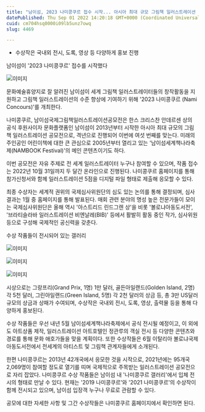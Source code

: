 ```yaml
---
title: "남이섬, 2023 나미콩쿠르 접수 시작... 아시아 최대 규모 그림책 일러스트레이션 공모전"
datePublished: Thu Sep 01 2022 14:20:18 GMT+0000 (Coordinated Universal Time)
cuid: cm704hsq0000i09lb5unz7owq
slug: 4469

---
```



- 수상작은 국내외 전시, 도록, 영상 등 다양하게 홍보 진행

남이섬이 '2023 나미콩쿠르' 접수를 시작했다

![이미지](https://cdn.hashnode.com/res/hashnode/image/upload/v1739256623157/fc5b342c-a8db-408c-a578-ed14b6e51d28.jpeg)

문화예술휴양지로 잘 알려진 남이섬이 세계 그림책 일러스트레이터들의 창작활동을 지원하고 그림책 일러스트레이션의 수준 향상에 기여하기 위해 '2023 나미콩쿠르 (Nami Concours)'를 개최한다.

나미콩쿠르, 남이섬국제그림책일러스트레이션공모전은 한스 크리스찬 안데르센 상의 공식 후원사이자 문화플랫폼인 남이섬이 2013년부터 시작한 아시아 최대 규모의 그림책 일러스트레이션 공모전으로, 격년으로 진행되어 이번에 여섯 번째를 맞는다. 미래의 주인공인 어린이책에 대한 큰 관심으로 2005년부터 열리고 있는 '남이섬세계책나라축제(NAMBOOK Festival)'의 메인 콘텐츠이기도 하다.

이번 공모전은 자유 주제로 전 세계 일러스트레이터 누구나 참여할 수 있으며, 작품 접수는 2022년 10월 31일까지 두 달간 온라인으로 진행된다. 나미콩쿠르 홈페이지를 통해 참가신청서와 함께 일러스트레이션 5점을 디지털 파일 형태로 제출해 응모할 수 있다.

최종 수상자는 세계적 권위의 국제심사위원단의 심도 있는 논의를 통해 결정되며, 심사 결과는 1월 중 홈페이지를 통해 발표된다. 매회 관련 분야의 명성 높은 전문가들이 모이는 국제심사위원단은 올해 역시 '아스트리드 린드그렌 상'을 비롯 '볼로냐아동도서전', '브라티슬라바 일러스트레이션 비엔날레(BIB)' 등에서 활발히 활동 중인 작가, 심사위원 등으로 구성해 국제적인 공신력을 갖춘다.

수상 작품들이 전시되어 있는 갤러리

![이미지](https://cdn.hashnode.com/res/hashnode/image/upload/v1739256626359/49c64ea8-f39c-4c4d-b065-bac283a0699a.jpeg)

![이미지](https://cdn.hashnode.com/res/hashnode/image/upload/v1739256629368/25650dbb-4751-46fb-9f52-85219882e815.jpeg)

![이미지](https://cdn.hashnode.com/res/hashnode/image/upload/v1739256632353/a139066b-43e7-4d23-8d61-d160a686113a.jpeg)

시상으로는 그랑프리(Grand Prix, 1명) 1만 달러, 골든아일랜드(Golden Island, 2명) 각 5천 달러, 그린아일랜드(Green Island, 5명) 각 2천 달러의 상금 등, 총 3만 US달러 규모의 상금과 상패가 수여되며, 수상작은 국내외 전시, 도록, 영상, 출력물 등을 통해 다양하게 홍보된다.

수상 작품들은 우선 내년 5월 남이섬세계책나라축제에서 공식 전시될 예정이고, 이 외에도 아트상품 제작, 일러스트레이션 아트호텔인 정관루의 객실 전시 등 다양한 콘텐츠와 경로를 통해 문화 애호가들을 맞을 계획이다. 또한 수상작들은 6월 이탈리아 볼로냐국제아동도서전에서 전세계의 아티스트 및 그림책 관계자들에게 소개된다.

한편 나미콩쿠르는 2013년 42개국에서 응모한 것을 시작으로, 2021년에는 95개국 2,069명이 참여할 정도로 열기를 띠며 국제적으로 주목받는 일러스트레이션 공모전으로 자리 잡았다. 나미콩쿠르 수상 작품들은 남이섬 내 '나미콩쿠르 갤러리'에서 입체 전시의 형태로 만날 수 있다. 현재는 '2019 나미콩쿠르'와 '2021 나미콩쿠르'의 수상작이 함께 전시되고 있으며, 남이섬 입장객 누구나 무료로 관람할 수 있다.

공모에 대한 자세한 사항 및 그간 수상작들은 나미콩쿠르 홈페이지에서 확인하면 된다.